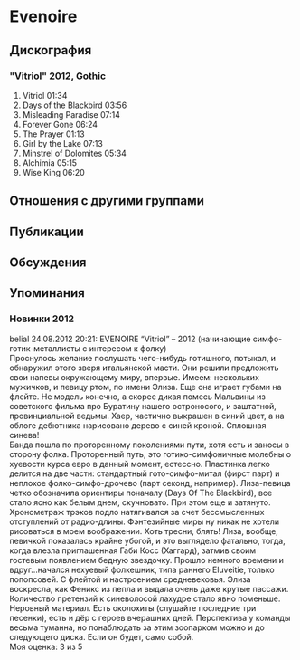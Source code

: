 # Evenoire



## Дискография

### "Vitriol" 2012, Gothic

1.	 Vitriol	01:34	 
2.	 Days of the Blackbird	03:56	 
3.	 Misleading Paradise	07:14	 
4.	 Forever Gone	06:24	 
5.	 The Prayer	01:13	 
6.	 Girl by the Lake	07:13	 
7.	 Minstrel of Dolomites	05:34	 
8.	 Alchimia	05:15	 
9.	 Wise King	06:20	


## Отношения с другими группами


## Публикации


## Обсуждения


## Упоминания

### Новинки 2012

belial 24.08.2012 20:21:
EVENOIRE “Vitriol” – 2012 (начинающие симфо-готик-металлисты с интересом к фолку)<BR>Проснулось желание послушать чего-нибудь готишного, потыкал, и обнаружил этого зверя итальянской масти. Они решили предложить свои напевы окружающему миру, впервые. Имеем: нескольких мужичков, и певицу ртом, по имени Элиза. Еще она играет губами на флейте. Не модель конечно, а скорее дикая помесь Мальвины из советского фильма про Буратину нашего остроносого, и заштатной, провинциальной ведьмы. Хаер, частично выкрашен в синий цвет, а на облоге дебютника нарисовано дерево с синей кроной. Сплошная синева! <BR>Банда пошла по проторенному поколениями пути, хотя есть и заносы в сторону фолка. Проторенный путь, это готико-симфоничные молебны о хуевости курса евро в данный момент, естессно. Пластинка легко делится на две части: стандартный гото-симфо-митал (фирст парт) и неплохое фолко-симфо-дрочево (парт секонд, например). Лиза-певица четко обозначила ориентиры поначалу (Days Of The Blackbird), все стало ясно как белым днем, скучновато. При этом еще и затянуто. Хронометраж трэков подло натягивался за счет бессмысленных отступлений от радио-длины. Фэнтезийные миры ну никак не хотели рисоваться в моем воображении. Хоть тресни, блять! Лиза, вообще, певичкой показалась крайне убогой, и это выглядело фатально, тогда, когда влезла приглашенная Габи Косс (Хаггард), затмив своим гостевым появлением бедную звездочку. Прошло немного времени и вдруг…начался нехуевый фолкешник, типа раннего Eluveitie, только попопсовей. С флейтой и настроением средневековья. Элиза воскресла, как Феникс из пепла и выдала очень даже крутые пассажи. Количество претензий к синеволосой лахудре стало явно поменьше. <BR>Неровный материал. Есть околохиты (слушайте последние три песенки), есть и дёр с героев вчерашних дней. Перспектива у команды весьма туманна, но понаблюдать за этим зоопарком можно и до следующего диска. Если он будет, само собой.<BR>Моя оценка: 3 из 5<BR>

